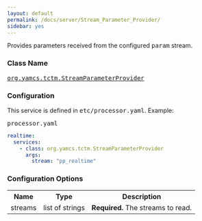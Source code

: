 ```yaml
---
layout: default
permalink: /docs/server/Stream_Parameter_Provider/
sidebar: yes
---
```


Provides parameters received from the configured <tt>param</tt> stream.

### Class Name
[<tt>org.yamcs.tctm.StreamParameterProvider</tt>](https://www.yamcs.org/yamcs/javadoc/index.html?org/yamcs/tctm/StreamParameterProvider.html)

### Configuration

This service is defined in <tt>etc/processor.yaml</tt>. Example:

<pre class="r header">processor.yaml</pre>
```yaml
realtime:
  services:
    - class: org.yamcs.tctm.StreamParameterProvider
      args:
        stream: "pp_realtime"
```

### Configuration Options

<table class="inline">
  <tr>
    <th>Name</th>
    <th>Type</th>
    <th>Description</th>
  </tr>
  <tr>
    <td class="code">streams</td>
    <td class="code">list of strings</td>
    <td><strong>Required.</strong> The streams to read.</td>
  </tr>
</table>
